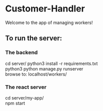 # Customer-Handler
Welcome to the app of managing workers!<br />

## To run the server:

### The backend
cd server/
python3 install -r requirements.txt<br />
python3 python manage.py runserver<br />
browse to: localhost/workers/

### The react server
cd server/my-app/<br />
npm start<br />
